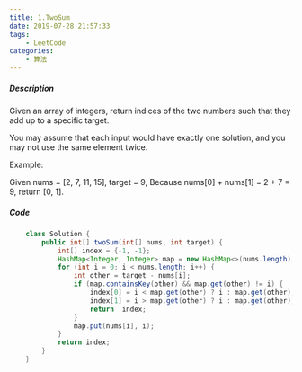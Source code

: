 ```yaml
---
title: 1.TwoSum
date: 2019-07-28 21:57:33
tags:
    - LeetCode
categories:
    - 算法
---
```


##### Description

Given an array of integers, return indices of the two numbers such that they add up to a specific target.

You may assume that each input would have exactly one solution, and you may not use the same element twice.

Example:

Given nums = [2, 7, 11, 15], target = 9,
Because nums[0] + nums[1] = 2 + 7 = 9,
return [0, 1].

##### Code

```Java
    class Solution {
        public int[] twoSum(int[] nums, int target) {
            int[] index = {-1, -1};
            HashMap<Integer, Integer> map = new HashMap<>(nums.length);
            for (int i = 0; i < nums.length; i++) {
                int other = target - nums[i];
                if (map.containsKey(other) && map.get(other) != i) {
                    index[0] = i < map.get(other) ? i : map.get(other);
                    index[1] = i > map.get(other) ? i : map.get(other);
                    return  index;
                }
                map.put(nums[i], i);
            }
            return index;
        }
    }
```
